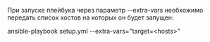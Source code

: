 При запуске плейбука через параметр --extra-vars необхожимо передать список хостов на которых он будет запущен:

ansible-playbook setup.yml --extra-vars="target=\<hosts\>"
